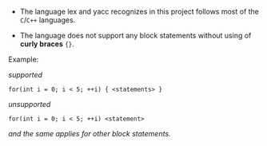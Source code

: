 - The language lex and yacc recognizes in this project follows most of the `C`/`C++` languages.

- The language does not support any block statements without using of **curly braces** `{}`.

Example:

*supported*
```
for(int i = 0; i < 5; ++i) { <statements> }
```

*unsupported*
```
for(int i = 0; i < 5; ++i) <statement>
```

*and the same applies for other block statements.*



